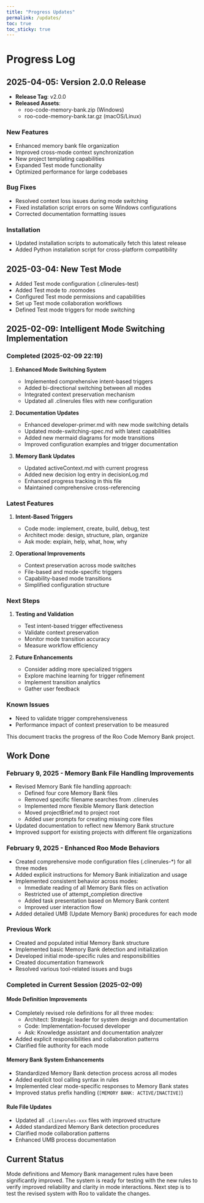 ```yaml
---
title: "Progress Updates"
permalink: /updates/
toc: true
toc_sticky: true
---
```


# Progress Log

## 2025-04-05: Version 2.0.0 Release

- **Release Tag**: v2.0.0
- **Released Assets**:
  - roo-code-memory-bank.zip (Windows)
  - roo-code-memory-bank.tar.gz (macOS/Linux)

### New Features

- Enhanced memory bank file organization
- Improved cross-mode context synchronization
- New project templating capabilities
- Expanded Test mode functionality
- Optimized performance for large codebases

### Bug Fixes

- Resolved context loss issues during mode switching
- Fixed installation script errors on some Windows configurations
- Corrected documentation formatting issues

### Installation

- Updated installation scripts to automatically fetch this latest release
- Added Python installation script for cross-platform compatibility

## 2025-03-04: New Test Mode

- Added Test mode configuration (.clinerules-test)
- Added Test mode to .roomodes
- Configured Test mode permissions and capabilities
- Set up Test mode collaboration workflows
- Defined Test mode triggers for mode switching

## 2025-02-09: Intelligent Mode Switching Implementation

### Completed (2025-02-09 22:19)

1. **Enhanced Mode Switching System**
   - Implemented comprehensive intent-based triggers
   - Added bi-directional switching between all modes
   - Integrated context preservation mechanism
   - Updated all .clinerules files with new configuration

2. **Documentation Updates**
   - Enhanced developer-primer.md with new mode switching details
   - Updated mode-switching-spec.md with latest capabilities
   - Added new mermaid diagrams for mode transitions
   - Improved configuration examples and trigger documentation

3. **Memory Bank Updates**
   - Updated activeContext.md with current progress
   - Added new decision log entry in decisionLog.md
   - Enhanced progress tracking in this file
   - Maintained comprehensive cross-referencing

### Latest Features

1. **Intent-Based Triggers**
   - Code mode: implement, create, build, debug, test
   - Architect mode: design, structure, plan, organize
   - Ask mode: explain, help, what, how, why

2. **Operational Improvements**
   - Context preservation across mode switches
   - File-based and mode-specific triggers
   - Capability-based mode transitions
   - Simplified configuration structure

### Next Steps

1. **Testing and Validation**
   - Test intent-based trigger effectiveness
   - Validate context preservation
   - Monitor mode transition accuracy
   - Measure workflow efficiency

2. **Future Enhancements**
   - Consider adding more specialized triggers
   - Explore machine learning for trigger refinement
   - Implement transition analytics
   - Gather user feedback

### Known Issues

- Need to validate trigger comprehensiveness
- Performance impact of context preservation to be measured

This document tracks the progress of the Roo Code Memory Bank project.

## Work Done

### February 9, 2025 - Memory Bank File Handling Improvements

- Revised Memory Bank file handling approach:
  - Defined four core Memory Bank files
  - Removed specific filename searches from .clinerules
  - Implemented more flexible Memory Bank detection
  - Moved projectBrief.md to project root
  - Added user prompts for creating missing core files
- Updated documentation to reflect new Memory Bank structure
- Improved support for existing projects with different file organizations

### February 9, 2025 - Enhanced Roo Mode Behaviors

- Created comprehensive mode configuration files (.clinerules-*) for all three modes
- Added explicit instructions for Memory Bank initialization and usage
- Implemented consistent behavior across modes:
  - Immediate reading of all Memory Bank files on activation
  - Restricted use of attempt_completion directive
  - Added task presentation based on Memory Bank content
  - Improved user interaction flow
- Added detailed UMB (Update Memory Bank) procedures for each mode

### Previous Work

- Created and populated initial Memory Bank structure
- Implemented basic Memory Bank detection and initialization
- Developed initial mode-specific rules and responsibilities
- Created documentation framework
- Resolved various tool-related issues and bugs

### Completed in Current Session (2025-02-09)

#### Mode Definition Improvements

- Completely revised role definitions for all three modes:
  - Architect: Strategic leader for system design and documentation
  - Code: Implementation-focused developer
  - Ask: Knowledge assistant and documentation analyzer
- Added explicit responsibilities and collaboration patterns
- Clarified file authority for each mode

#### Memory Bank System Enhancements

- Standardized Memory Bank detection process across all modes
- Added explicit tool calling syntax in rules
- Implemented clear mode-specific responses to Memory Bank states
- Improved status prefix handling (`[MEMORY BANK: ACTIVE/INACTIVE]`)

#### Rule File Updates

- Updated all `.clinerules-xxx` files with improved structure
- Added standardized Memory Bank detection procedures
- Clarified mode collaboration patterns
- Enhanced UMB process documentation

## Current Status

Mode definitions and Memory Bank management rules have been significantly improved. The system is ready for testing with the new rules to verify improved reliability and clarity in mode interactions. Next step is to test the revised system with Roo to validate the changes.
